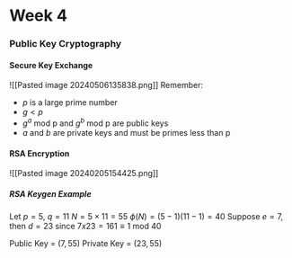 # Week 4

### Public Key Cryptography

#### Secure Key Exchange
![[Pasted image 20240506135838.png]]
Remember: 
- $p$ is a large prime number
- $g < p$
- $g^a \text{ mod p}$ and $g^b \text{ mod p}$ are public keys
- $a$ and $b$ are private keys and must be primes less than p

#### RSA Encryption
![[Pasted image 20240205154425.png]]

##### RSA Keygen Example
Let $p=5$, $q=11$
$N=5 \times 11 = 55$ 
$\phi(N)=(5-1)(11-1)=40$
Suppose $e=7$, then $d=23$ since $7x23=161 \equiv 1 \text{ mod } 40$

Public Key = $(7, 55)$ 
Private Key = $(23, 55)$




